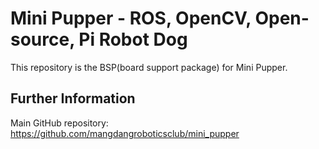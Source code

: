# Mini Pupper - ROS, OpenCV, Open-source, Pi Robot Dog

This repository is the BSP(board support package) for Mini Pupper.

## Further Information

Main GitHub repository: https://github.com/mangdangroboticsclub/mini_pupper

